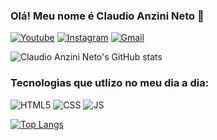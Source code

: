 
### Olá! Meu nome é Claudio Anzini Neto 🚀

[![Youtube](https://img.shields.io/badge/YouTube-FF0000?style=for-the-badge&logo=youtube&logoColor=white)](https://www.youtube.com/channel/UCjyx4_WYgDuADAl4p3mdfUg)
[![Instagram](https://img.shields.io/badge/Instagram-E4405F?style=for-the-badge&logo=instagram&logoColor=white)](https://instagram.com/theanzini?igshid=NzZlODBkYWE4Ng==)
[![Gmail](https://img.shields.io/badge/Gmail-D14836?style=for-the-badge&logo=gmail&logoColor=white)](mailto:claudioanzinineto123@gmail.com)

![Claudio Anzini Neto's GitHub stats](https://github-readme-stats.vercel.app/api?username=ClaudioAnzini&show_icons=true&theme=radical)

### Tecnologias que utlizo no meu dia a dia:

![HTML5](https://img.shields.io/badge/HTML5-E34F26?style=for-the-badge&logo=html5&logoColor=white)
![CSS](https://img.shields.io/badge/CSS-239120?&style=for-the-badge&logo=css3&logoColor=white)
![JS](https://img.shields.io/badge/JavaScript-F7DF1E?style=for-the-badge&logo=javascript&logoColor=black)

[![Top Langs](https://github-readme-stats.vercel.app/api/top-langs/?username=CLaudioAnzini&layout=donut)](https://github.com/ClaudioAnzini)

